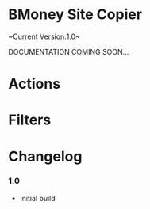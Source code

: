 BMoney Site Copier
=================

~Current Version:1.0~

DOCUMENTATION COMING SOON...

Actions
===========


Filters
===========


Changelog
===========
	
### 1.0
* Initial build
